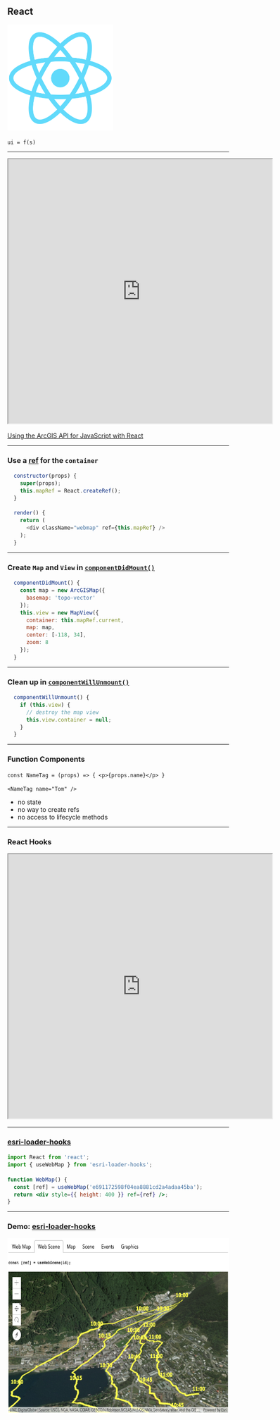 <!-- .slide: data-background="./../common/slides/section.jpg" -->

## React

<img src="img/wayson/react-js-img.png" width="240" class="transparent" />

<p><code>ui = f(s)</code></p>

----

<iframe src="https://developers.arcgis.com/javascript/latest/guide/react/#react-class" style="width: 600px; height:  600px"></iframe>

[Using the ArcGIS API for JavaScript with React](https://developers.arcgis.com/javascript/latest/guide/react)

----

### Use a [ref](https://reactjs.org/docs/refs-and-the-dom.html) for the `container`

```js
  constructor(props) {
    super(props);
    this.mapRef = React.createRef();
  }

  render() {
    return (
      <div className="webmap" ref={this.mapRef} />
    );
  }
```

----

### Create `Map` and `View` in [`componentDidMount()`](https://reactjs.org/docs/react-component.html#componentdidmount)

```js
  componentDidMount() {
    const map = new ArcGISMap({
      basemap: 'topo-vector'
    });
    this.view = new MapView({
      container: this.mapRef.current,
      map: map,
      center: [-118, 34],
      zoom: 8
    });
  }
```

----

### Clean up in [`componentWillUnmount()`](https://reactjs.org/docs/react-component.html#componentwillunmount)

```js
  componentWillUnmount() {
    if (this.view) {
      // destroy the map view
      this.view.container = null;
    }
  }
```

----

### Function Components

`const NameTag = (props) => { <p>{props.name}</p> }`

`<NameTag name="Tom" />`<!-- .element class="fragment" -->

<ul class="fragment">
  <li>no state
  <li>no way to create refs
  <li>no access to lifecycle methods
</ul>

----

### React Hooks

<iframe src="https://developers.arcgis.com/javascript/latest/guide/react/#react-hooks" style="width: 600px; height:  600px"></iframe>

----

### [esri-loader-hooks](https://github.com/tomwayson/esri-loader-hooks#usewebmap)

```jsx
import React from 'react';
import { useWebMap } from 'esri-loader-hooks';

function WebMap() {
  const [ref] = useWebMap('e691172598f04ea8881cd2a4adaa45ba');
  return <div style={{ height: 400 }} ref={ref} />;
}
```

----

### Demo: [esri-loader-hooks](https://esri-loader-hooks.netlify.com/)

<a href="https://esri-loader-hooks.netlify.com/"><img src="img/wayson/esri-loader-hooks-screenshot.png" height="400"></a>

